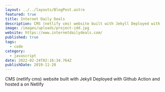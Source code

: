 ```yaml
---
layout: ../../layouts/BlogPost.astro
featured: true
title: Internet Daily Deals
description: CMS (netlify cms) website built with Jekyll Deployed with Github Action and hosted a on Netlify
image: /images/uploads/project-idd.jpg
website: https://www.internetdailydeals.com/
published: true
tags:
  - code
category:
  - javascript
date: 2022-02-24T02:16:34.764Z
publishDate: 2019-11-20
---
```


CMS (netlify cms) website built with Jekyll Deployed with Github Action and hosted a on Netlify
